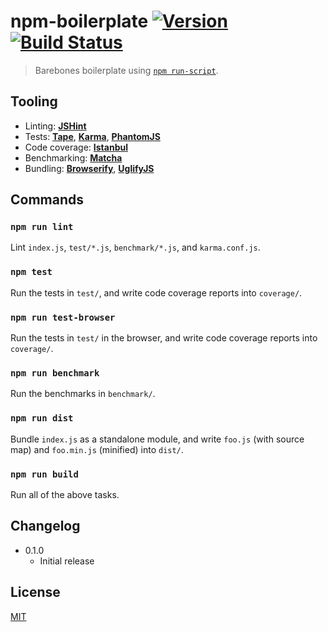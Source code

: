 # npm-boilerplate [![Version](https://img.shields.io/badge/version-v0.1.1-orange.svg?style=flat)](https://github.com/yuanqing/npm-boilerplate/releases) [![Build Status](https://img.shields.io/travis/yuanqing/npm-boilerplate.svg?style=flat)](https://travis-ci.org/yuanqing/npm-boilerplate)

> Barebones boilerplate using [`npm run-script`](https://www.npmjs.org/doc/cli/npm-run-script.html).

## Tooling

- Linting: **[JSHint](http://jshint.com/docs/)**
- Tests: **[Tape](https://github.com/substack/tape)**, **[Karma](http://karma-runner.github.io/)**, **[PhantomJS](http://phantomjs.org/)**
- Code coverage: **[Istanbul](http://gotwarlost.github.io/istanbul/)**
- Benchmarking: **[Matcha](https://github.com/logicalparadox/matcha)**
- Bundling: **[Browserify](http://browserify.org/)**, **[UglifyJS](https://github.com/mishoo/UglifyJS2)**

## Commands

### `npm run lint`

Lint `index.js`, `test/*.js`, `benchmark/*.js`, and `karma.conf.js`.

### `npm test`

Run the tests in `test/`, and write code coverage reports into `coverage/`.

### `npm run test-browser`

Run the tests in `test/` in the browser, and write code coverage reports into `coverage/`.

### `npm run benchmark`

Run the benchmarks in `benchmark/`.

### `npm run dist`

Bundle `index.js` as a standalone module, and write `foo.js` (with source map) and `foo.min.js` (minified) into `dist/`.

### `npm run build`

Run all of the above tasks.

## Changelog

- 0.1.0
  - Initial release

## License

[MIT](LICENSE.md)
